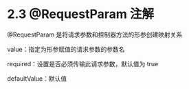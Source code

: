 # 2.3 @RequestParam 注解

@RequestParam 是将请求参数和控制器方法的形参创建映射关系

value：指定为形参赋值的请求参数的参数名

required：设置是否必须传输此请求参数，默认值为 true

defaultValue：默认值